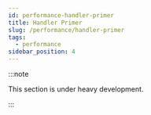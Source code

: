 ```yaml
---
id: performance-handler-primer
title: Handler Primer
slug: /performance/handler-primer
tags:
  - performance
sidebar_position: 4
---
```

:::note

This section is under heavy development.

:::